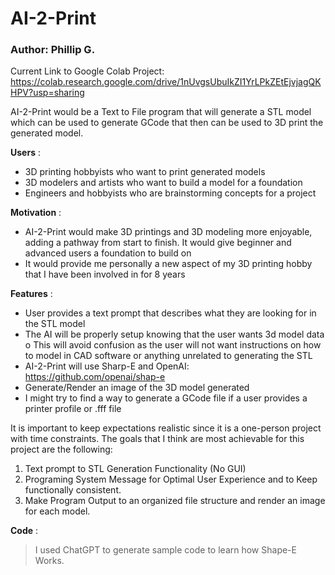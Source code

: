 # AI-2-Print

### Author: Phillip G.
Current Link to Google Colab Project: https://colab.research.google.com/drive/1nUvgsUbuIkZI1YrLPkZEtEjvjagQKHPV?usp=sharing

AI-2-Print would be a Text to File program that will generate a STL model which can be used to
generate GCode that then can be used to 3D print the generated model.

**Users** :

- 3D printing hobbyists who want to print generated models
- 3D modelers and artists who want to build a model for a foundation
- Engineers and hobbyists who are brainstorming concepts for a project

**Motivation** :
- AI-2-Print would make 3D printings and 3D modeling more enjoyable, adding a pathway
from start to finish. It would give beginner and advanced users a foundation to build on
- It would provide me personally a new aspect of my 3D printing hobby that I have been
involved in for 8 years

**Features** :
- User provides a text prompt that describes what they are looking for in the STL model
- The AI will be properly setup knowing that the user wants 3d model data
o This will avoid confusion as the user will not want instructions on how to model in
CAD software or anything unrelated to generating the STL
- AI-2-Print will use Sharp-E and OpenAI: https://github.com/openai/shap-e
- Generate/Render an image of the 3D model generated
- I might try to find a way to generate a GCode file if a user provides a printer profile or .fff file

It is important to keep expectations realistic since it is a one-person project with time constraints.
The goals that I think are most achievable for this project are the following:

1. Text prompt to STL Generation Functionality (No GUI)
2. Programing System Message for Optimal User Experience and to Keep functionally
    consistent.
3. Make Program Output to an organized file structure and render an image for each model.

**Code** :

> I used ChatGPT to generate sample code to learn how Shape-E Works.



